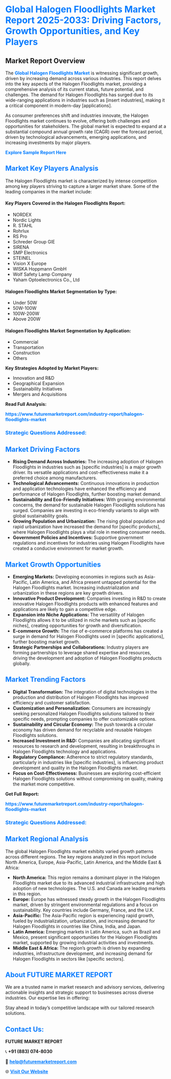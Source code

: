 <h1 style="color: #007BFF;">Global Halogen Floodlights Market Report 2025-2033: Driving Factors, Growth Opportunities, and Key Players</h1>

<section id="overview">
<h2>Market Report Overview</h2>
<p>The <a href="https://www.futuremarketreport.com/industry-report/halogen-floodlights-market" style="color: #007BFF; text-decoration: none;"><strong>Global Halogen Floodlights Market</strong></a> is witnessing significant growth, driven by increasing demand across various industries. This report delves into the key aspects of the Halogen Floodlights market, providing a comprehensive analysis of its current status, future potential, and challenges. The demand for Halogen Floodlights has surged due to its wide-ranging applications in industries such as [insert industries], making it a critical component in modern-day [applications].</p>
<p>As consumer preferences shift and industries innovate, the Halogen Floodlights market continues to evolve, offering both challenges and opportunities for stakeholders. The global market is expected to expand at a substantial compound annual growth rate (CAGR) over the forecast period, driven by technological advancements, emerging applications, and increasing investments by major players.</p>
</section>

<section id="overview">
<p><a href="https://www.futuremarketreport.com/request-sample/reportId=54717" style="color: #007BFF; text-decoration: none;"><strong>Explore Sample Report Here</strong></a></p>
</section>

<section id="key-players">
<h2 style="color: #007BFF;">Market Key Players Analysis</h2>
<p>The Halogen Floodlights market is characterized by intense competition among key players striving to capture a larger market share. Some of the leading companies in the market include:</p>
<h4>Key Players Covered in the Halogen Floodlights Report:</h4>
<ul><li>NORDEX</li><li>Nordic Lights</li><li>R. STAHL</li><li>Rohrlux</li><li>RS Pro</li><li>Schreder Group GIE</li><li>SIRENA</li><li>SMP Electronics</li><li>STEINEL</li><li>Vision X Europe</li><li>WISKA Hoppmann GmbH</li><li>Wolf Safety Lamp Company</li><li>Yaham Optoelectronics Co., Ltd</li></ul>
<h4>Halogen Floodlights Market Segmentation by Type:</h4>
<ul><li>Under 50W</li><li>50W-100W</li><li>100W-200W</li><li>Above 200W</li></ul>

<h4>Halogen Floodlights Market Segmentation by Application:</h4>
<ul><li>Commercial</li><li>Transportation</li><li>Construction</li><li>Others</li></ul>
<p><strong>Key Strategies Adopted by Market Players:</strong></p>
<ul>
<li>Innovation and R&D</li>
<li>Geographical Expansion</li>
<li>Sustainability Initiatives</li>
<li>Mergers and Acquisitions</li>
</ul>
</section>

<section>
<p><strong>Read Full Analysis: </strong></p><a href="https://www.futuremarketreport.com/industry-report/halogen-floodlights-market" style="color: #007BFF; text-decoration: none;"><strong>https://www.futuremarketreport.com/industry-report/halogen-floodlights-market</strong></a>
<h3 style="color: #007BFF;">Strategic Questions Addressed:</h3>
</section>

<section id="driving-factors">
<h2 style="color: #007BFF;">Market Driving Factors</h2>
<ul>
<li><strong>Rising Demand Across Industries:</strong> The increasing adoption of Halogen Floodlights in industries such as [specific industries] is a major growth driver. Its versatile applications and cost-effectiveness make it a preferred choice among manufacturers.</li>
<li><strong>Technological Advancements:</strong> Continuous innovations in production and application technologies have enhanced the efficiency and performance of Halogen Floodlights, further boosting market demand.</li>
<li><strong>Sustainability and Eco-Friendly Initiatives:</strong> With growing environmental concerns, the demand for sustainable Halogen Floodlights solutions has surged. Companies are investing in eco-friendly variants to align with global sustainability goals.</li>
<li><strong>Growing Population and Urbanization:</strong> The rising global population and rapid urbanization have increased the demand for [specific products], where Halogen Floodlights plays a vital role in meeting consumer needs.</li>
<li><strong>Government Policies and Incentives:</strong> Supportive government regulations and incentives for industries using Halogen Floodlights have created a conducive environment for market growth.</li>
</ul>
</section>

<section id="growth-opportunities">
<h2 style="color: #007BFF;">Market Growth Opportunities</h2>
<ul>
<li><strong>Emerging Markets:</strong> Developing economies in regions such as Asia-Pacific, Latin America, and Africa present untapped potential for the Halogen Floodlights market. Increasing industrialization and urbanization in these regions are key growth drivers.</li>
<li><strong>Innovative Product Development:</strong> Companies investing in R&D to create innovative Halogen Floodlights products with enhanced features and applications are likely to gain a competitive edge.</li>
<li><strong>Expansion into Niche Applications:</strong> The versatility of Halogen Floodlights allows it to be utilized in niche markets such as [specific niches], creating opportunities for growth and diversification.</li>
<li><strong>E-commerce Growth:</strong> The rise of e-commerce platforms has created a surge in demand for Halogen Floodlights used in [specific applications], further boosting market growth.</li>
<li><strong>Strategic Partnerships and Collaborations:</strong> Industry players are forming partnerships to leverage shared expertise and resources, driving the development and adoption of Halogen Floodlights products globally.</li>
</ul>
</section>

<section id="trending-factors">
<h2 style="color: #007BFF;">Market Trending Factors</h2>
<ul>
<li><strong>Digital Transformation:</strong> The integration of digital technologies in the production and distribution of Halogen Floodlights has improved efficiency and customer satisfaction.</li>
<li><strong>Customization and Personalization:</strong> Consumers are increasingly seeking personalized Halogen Floodlights solutions tailored to their specific needs, prompting companies to offer customizable options.</li>
<li><strong>Sustainability and Circular Economy:</strong> The push towards a circular economy has driven demand for recyclable and reusable Halogen Floodlights solutions.</li>
<li><strong>Increased Investment in R&D:</strong> Companies are allocating significant resources to research and development, resulting in breakthroughs in Halogen Floodlights technology and applications.</li>
<li><strong>Regulatory Compliance:</strong> Adherence to strict regulatory standards, particularly in industries like [specific industries], is influencing product development and quality in the Halogen Floodlights market.</li>
<li><strong>Focus on Cost-Effectiveness:</strong> Businesses are exploring cost-efficient Halogen Floodlights solutions without compromising on quality, making the market more competitive.</li>
</ul>
</section>

<section>
<p><strong>Get Full Report: </strong></p><a href="https://www.futuremarketreport.com/industry-report/halogen-floodlights-market" style="color: #007BFF; text-decoration: none;"><strong>https://www.futuremarketreport.com/industry-report/halogen-floodlights-market</strong></a>
<h3 style="color: #007BFF;">Strategic Questions Addressed:</h3>
</section>


<section id="regional-analysis">
<h2 style="color: #007BFF;">Market Regional Analysis</h2>
<p>The global Halogen Floodlights market exhibits varied growth patterns across different regions. The key regions analyzed in this report include North America, Europe, Asia-Pacific, Latin America, and the Middle East & Africa:</p>
<ul>
<li><strong>North America:</strong> This region remains a dominant player in the Halogen Floodlights market due to its advanced industrial infrastructure and high adoption of new technologies. The U.S. and Canada are leading markets in this region.</li>
<li><strong>Europe:</strong> Europe has witnessed steady growth in the Halogen Floodlights market, driven by stringent environmental regulations and a focus on sustainability. Key countries include Germany, France, and the U.K.</li>
<li><strong>Asia-Pacific:</strong> The Asia-Pacific region is experiencing rapid growth, fueled by industrialization, urbanization, and increasing demand for Halogen Floodlights in countries like China, India, and Japan.</li>
<li><strong>Latin America:</strong> Emerging markets in Latin America, such as Brazil and Mexico, present significant opportunities for the Halogen Floodlights market, supported by growing industrial activities and investments.</li>
<li><strong>Middle East & Africa:</strong> The region’s growth is driven by expanding industries, infrastructure development, and increasing demand for Halogen Floodlights in sectors like [specific sectors].</li>
</ul>
</section>

<footer>
<h2 style="color: #007BFF;">About FUTURE MARKET REPORT</h2>
<p>We are a trusted name in market research and advisory services, delivering actionable insights and strategic support to businesses across diverse industries. Our expertise lies in offering:</p>

<p>Stay ahead in today’s competitive landscape with our tailored research solutions.</p>

<h2 style="color: #007BFF;">Contact Us:</h2>
<p><strong>FUTURE MARKET REPORT</strong></p>
<p>📞 <strong>+91 (883) 074-8030</strong></p>
<p>📧 <strong><a href="mailto:help@futuremarketreport.com" style="color: #007BFF;">help@futuremarketreport.com</a></strong></p>
<p>🌐 <strong><a href="https://www.futuremarketreport.com/" style="color: #007BFF;">Visit Our Website</a></strong></p>
</footer>
